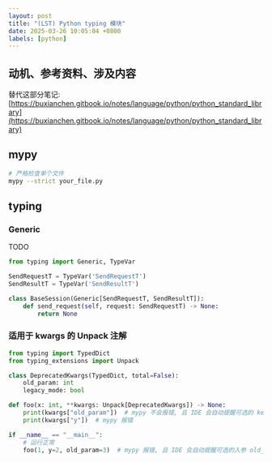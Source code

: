 ```yaml
---
layout: post
title: "(LST) Python typing 模块"
date: 2025-03-26 10:05:04 +0800
labels: [python]
---
```


## 动机、参考资料、涉及内容

替代这部分笔记: [https://buxianchen.gitbook.io/notes/language/python/python_standard_library](https://buxianchen.gitbook.io/notes/language/python/python_standard_library)

## mypy

```bash
# 严格检查单个文件
mypy --strict your_file.py
```

## typing

### Generic

TODO

```python
from typing import Generic, TypeVar

SendRequestT = TypeVar('SendRequestT')
SendResultT = TypeVar('SendResultT')

class BaseSession(Generic[SendRequestT, SendResultT]):
    def send_request(self, request: SendRequestT) -> None:
        return None
```

### 适用于 kwargs 的 Unpack 注解

```python
from typing import TypedDict
from typing_extensions import Unpack

class DeprecatedKwargs(TypedDict, total=False):
    old_param: int
    legacy_mode: bool

def foo(x: int, **kwargs: Unpack[DeprecatedKwargs]) -> None:
    print(kwargs["old_param"])  # mypy 不会报错, 且 IDE 会自动提醒可选的 key 有 "old_param"
    print(kwargs["y"])  # mypy 报错

if __name__ == "__main__":
    # 运行正常
    foo(1, y=2, old_param=3)  # mypy 报错, 且 IDE 会自动提醒可选的入参 old_param 和 legacy_param
```